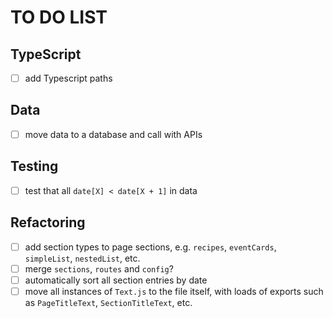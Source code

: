 # TO DO LIST

## TypeScript

- [ ] add Typescript paths

## Data

- [ ] move data to a database and call with APIs

## Testing

- [ ] test that all `date[X] < date[X + 1]` in data

## Refactoring

- [ ] add section types to page sections, e.g. `recipes`, `eventCards`, `simpleList`, `nestedList`, etc.
- [ ] merge `sections`, `routes` and `config`?
- [ ] automatically sort all section entries by date
- [ ] move all instances of `Text.js` to the file itself, with loads of exports such as `PageTitleText`, `SectionTitleText`, etc.
